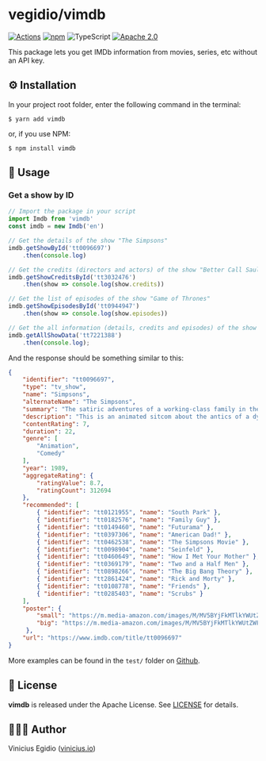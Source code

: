 # vegidio/vimdb

[![Actions](https://github.com/vegidio/nodejs-vimdb/workflows/test/badge.svg)](https://github.com/vegidio/nodejs-vimdb/actions)
[![npm](https://img.shields.io/npm/dt/vimdb.svg)](https://www.npmjs.com/package/vimdb)
![TypeScript](https://img.shields.io/npm/types/vimdb.svg)
[![Apache 2.0](https://img.shields.io/badge/license-Apache_License_2.0-blue.svg)](http://www.apache.org/licenses/LICENSE-2.0)

This package lets you get IMDb information from movies, series, etc without an API key.

## ⚙️ Installation

In your project root folder, enter the following command in the terminal:

```
$ yarn add vimdb
```
or, if you use NPM:

```
$ npm install vimdb
```

## 🤖 Usage

### Get a show by ID

```javascript
// Import the package in your script
import Imdb from 'vimdb'
const imdb = new Imdb('en')

// Get the details of the show "The Simpsons"
imdb.getShowById('tt0096697')
    .then(console.log)

// Get the credits (directors and actors) of the show "Better Call Saul"
imdb.getShowCreditsById('tt3032476')
    .then(show => console.log(show.credits))

// Get the list of episodes of the show "Game of Thrones"
imdb.getShowEpisodesById('tt0944947')
    .then(show => console.log(show.episodes))

// Get the all information (details, credits and episodes) of the show "Cobra Kai"
imdb.getAllShowData('tt7221388')
    .then(console.log);
```

And the response should be something similar to this:

```json
{
    "identifier": "tt0096697",
    "type": "tv_show",
    "name": "Simpsons",
    "alternateName": "The Simpsons",
    "summary": "The satiric adventures of a working-class family in the misfit city of Springfield.",
    "description": "This is an animated sitcom about the antics of a dysfunctional family. Homer is the oafish unhealthy beer loving father, Marge is the hardworking homemaker wife, Bart is the perpetual ten-year-old underachiever (and proud of it), Lisa is the unappreciated eight-year-old genius, and Maggie is the cute, pacifier loving silent infant.",
    "contentRating": 7,
    "duration": 22,
    "genre": [
        "Animation",
        "Comedy"
    ],
    "year": 1989,
    "aggregateRating": {
        "ratingValue": 8.7,
        "ratingCount": 312694
    },
    "recommended": [
        { "identifier": "tt0121955", "name": "South Park" },
        { "identifier": "tt0182576", "name": "Family Guy" },
        { "identifier": "tt0149460", "name": "Futurama" },
        { "identifier": "tt0397306", "name": "American Dad!" },
        { "identifier": "tt0462538", "name": "The Simpsons Movie" },
        { "identifier": "tt0098904", "name": "Seinfeld" },
        { "identifier": "tt0460649", "name": "How I Met Your Mother" },
        { "identifier": "tt0369179", "name": "Two and a Half Men" },
        { "identifier": "tt0898266", "name": "The Big Bang Theory" },
        { "identifier": "tt2861424", "name": "Rick and Morty" },
        { "identifier": "tt0108778", "name": "Friends" },
        { "identifier": "tt0285403", "name": "Scrubs" }
    ],
    "poster": {
        "small": "https://m.media-amazon.com/images/M/MV5BYjFkMTlkYWUtZWFhNy00M2FmLThiOTYtYTRiYjVlZWYxNmJkXkEyXkFqcGdeQXVyNTAyODkwOQ@@._V1_UX182_CR0,0,182,268_AL_.jpg",
        "big": "https://m.media-amazon.com/images/M/MV5BYjFkMTlkYWUtZWFhNy00M2FmLThiOTYtYTRiYjVlZWYxNmJkXkEyXkFqcGdeQXVyNTAyODkwOQ@@._V1_SY1000_CR0,0,666,1000_AL_.jpg"
     },
    "url": "https://www.imdb.com/title/tt0096697"
}
```

More examples can be found in the `test/` folder on [Github](https://github.com/vegidio/nodejs-vimdb/tree/master/test).

## 📝 License

**vimdb** is released under the Apache License. See [LICENSE](https://github.com/vegidio/nodejs-vimdb/blob/master/LICENSE.txt) for details.

## 👨🏾‍💻 Author

Vinicius Egidio ([vinicius.io](http://vinicius.io))
